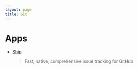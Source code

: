 ```yaml
---
layout: page
title: Git
---
```


# Apps

* [Ship](https://www.realartists.com)
  > Fast, native, comprehensive issue tracking for GitHub
